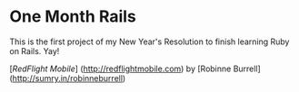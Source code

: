 # One Month Rails

This is the first project of my New Year's Resolution to finish learning Ruby on Rails. Yay!

[*RedFlight Mobile*] (http://redflightmobile.com)
by [Robinne Burrell] (http://sumry.in/robinneburrell)